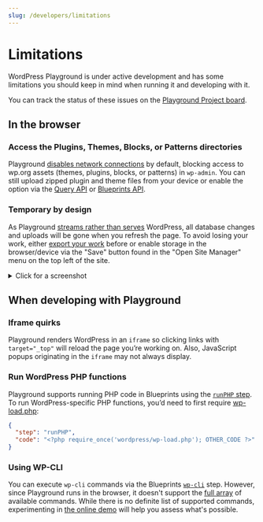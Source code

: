 ```yaml
---
slug: /developers/limitations
---
```


# Limitations

WordPress Playground is under active development and has some limitations you should keep in mind when running it and developing with it.

You can track the status of these issues on the [Playground Project board](https://github.com/orgs/WordPress/projects/180).

## In the browser

### Access the Plugins, Themes, Blocks, or Patterns directories

Playground [disables network connections](/blueprints/data-format#features) by default, blocking access to wp.org assets (themes, plugins, blocks, or patterns) in `wp-admin`. You can still upload zipped plugin and theme files from your device or enable the option via the [Query API](/developers/apis/query-api#available-options) or [Blueprints API](/blueprints/troubleshoot-and-debug#review-common-gotchas).

### Temporary by design

As Playground [streams rather than serves](/about#streamed-not-served) WordPress, all database changes and uploads will be gone when you refresh the page. To avoid losing your work, either [export your work](/quick-start-guide#save-your-site) before or enable storage in the browser/device via the "Save" button found in the "Open Site Manager" menu on the top left of the site.

<details>  
  <summary>Click for a screenshot</summary>    
  <div>    
	 <img width="406" alt="Open Site Manager" src="https://github.com/user-attachments/assets/f66e4116-069c-4764-9305-3cec03eb72d5" />
  </div>
	<br>
	<div>
<img width="408" alt="Save Button" src="https://github.com/user-attachments/assets/a677fbff-2346-4579-9543-56e33e8e42b9" />

  </div>    
</details>

## When developing with Playground

### Iframe quirks

Playground renders WordPress in an `iframe` so clicking links with `target="_top"` will reload the page you’re working on.
Also, JavaScript popups originating in the `iframe` may not always display.

### Run WordPress PHP functions

Playground supports running PHP code in Blueprints using the [`runPHP` step](blueprints/steps#RunPHPStep). To run WordPress-specific PHP functions, you’d need to first require [wp-load.php](https://github.com/WordPress/WordPress/blob/master/wp-load.php):

```json
{
  "step": "runPHP",
  "code": "<?php require_once('wordpress/wp-load.php'); OTHER_CODE ?>"
}
```

### Using WP-CLI

You can execute `wp-cli` commands via the Blueprints [`wp-cli`](/blueprints/steps#WPCLIStep) step. However, since Playground runs in the browser, it doesn't support the [full array](https://developer.wordpress.org/cli/commands/) of available commands. While there is no definite list of supported commands, experimenting in [the online demo](https://playground.wordpress.net/demos/wp-cli.html) will help you assess what's possible.
